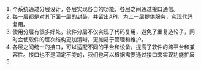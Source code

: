 1. 个系统通过分层设计，各层实现各自的功能，各层之间通过接口通信。
2. 每一层都是对其下面一层的封装，并留出API，为上一层提供服务，实现代码复用。
3. 使用分层有很多好处，软件分层不仅实现了代码复用，避免了重复造轮子，同时会使软件的层次结构更加清晰，更加易于管理和维护。
4. 各层之间统一的接口，可以适配不同的平台和设备，提高了软件的跨平台和兼容性。接口也不是固定不变的，我们也可以根据需要通过接口来实现功能扩展
5. 